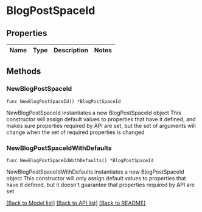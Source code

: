 # BlogPostSpaceId

## Properties

Name | Type | Description | Notes
------------ | ------------- | ------------- | -------------

## Methods

### NewBlogPostSpaceId

`func NewBlogPostSpaceId() *BlogPostSpaceId`

NewBlogPostSpaceId instantiates a new BlogPostSpaceId object
This constructor will assign default values to properties that have it defined,
and makes sure properties required by API are set, but the set of arguments
will change when the set of required properties is changed

### NewBlogPostSpaceIdWithDefaults

`func NewBlogPostSpaceIdWithDefaults() *BlogPostSpaceId`

NewBlogPostSpaceIdWithDefaults instantiates a new BlogPostSpaceId object
This constructor will only assign default values to properties that have it defined,
but it doesn't guarantee that properties required by API are set


[[Back to Model list]](../README.md#documentation-for-models) [[Back to API list]](../README.md#documentation-for-api-endpoints) [[Back to README]](../README.md)


